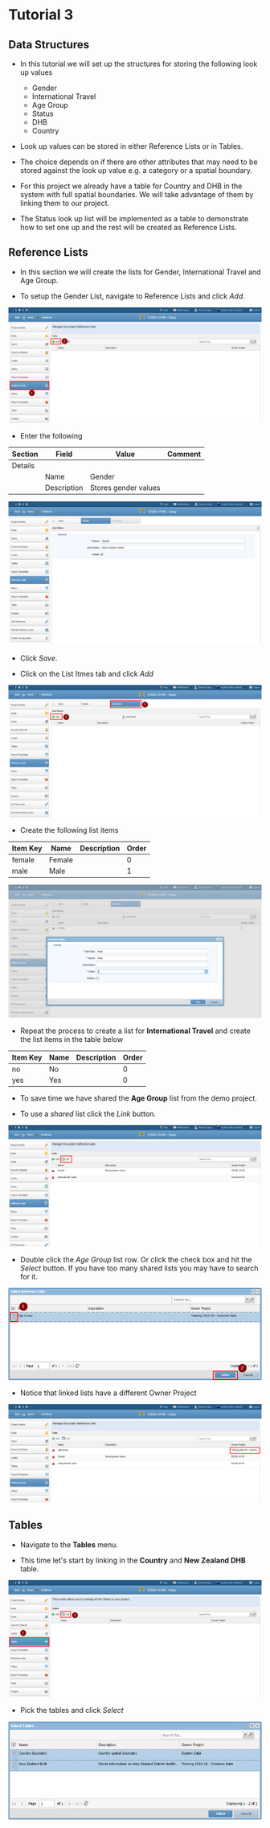 # Tutorial 3

## Data Structures


- In this tutorial we will set up the structures for storing the following look up values
  - Gender
  - International Travel
  - Age Group
  - Status
  - DHB
  - Country

- Look up values can be stored in either Reference Lists or in Tables.

- The choice depends on if there are other attributes that may need to be stored against the look up value e.g. a category or a spatial boundary.

- For this project we already have a table for Country and DHB in the system with full spatial boundaries. We will take advantage of them by linking them to our project.

- The Status look up list will be implemented as a table to demonstrate how to set one up and the rest will be created as Reference Lists.

## Reference Lists

- In this section we will create the lists for Gender, International Travel and Age Group.

- To setup the Gender List, navigate to Reference Lists and click *Add*.

![Project Details](assets/RefList_Add.png)

- Enter the following

| Section | Field  | Value | Comment |
| ------------- | ------------- | ------------- | ------------- |
| Details |
|| Name | Gender | |
|| Description | Stores gender values | |

![Project Details](assets/RefList_Add_Gender.png)

- Click *Save*. 

- Click on the List Itmes tab and click *Add*

![Project Details](assets/RefList_Add_Gender_Add_Item.png)

- Create the following list items

| Item Key | Name  | Description | Order |
| ------------- | ------------- | ------------- | ------------- |
| female | Female | | 0 |
| male | Male | | 1 |

![Project Details](assets/RefList_Add_Gender_Add_Male.png)

- Repeat the process to create a list for **International Travel** and create the list items in the table below

| Item Key | Name  | Description | Order |
| ------------- | ------------- | ------------- | ------------- |
| no | No | | 0 |
| yes | Yes | | 0 |

- To save time we have shared the **Age Group** list from the demo project.

- To use a *shared* list click the *Link* button.

![Project Details](assets/RefList_Link_AgeGroup.png)

- Double click the *Age Group* list row. Or click the check box and hit the *Select* button. If you have too many shared lists you may have to search for it.

![Project Details](assets/RefList_Link_AgeGroup_Select.png)

- Notice that linked lists have a different Owner Project

![Project Details](assets/RefList_Link_AgeGroup_Owner.png)

## Tables

- Navigate to the **Tables** menu.

- This time let's start by linking in the **Country** and **New Zealand DHB** table.

![Project Details](assets/Tables_Link.png)

- Pick the tables and click *Select*

![Project Details](assets/Tables_Link_Country_DHB.png)













